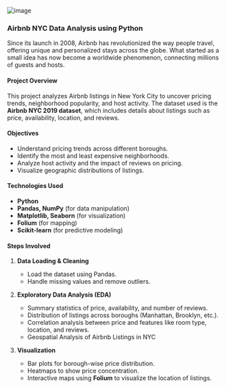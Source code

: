![image](https://github.com/user-attachments/assets/61e89931-528f-4f00-ae88-0c08d9b08bc1)

### **Airbnb NYC Data Analysis using Python**  

Since its launch in 2008, Airbnb has revolutionized the way people travel, offering unique and personalized stays across the globe. What started as a small idea has now become a worldwide phenomenon, connecting millions of guests and hosts.

#### **Project Overview**  
This project analyzes Airbnb listings in New York City to uncover pricing trends, neighborhood popularity, and host activity. The dataset used is the **Airbnb NYC 2019 dataset**, which includes details about listings such as price, availability, location, and reviews.  

#### **Objectives**  
- Understand pricing trends across different boroughs.  
- Identify the most and least expensive neighborhoods.  
- Analyze host activity and the impact of reviews on pricing.  
- Visualize geographic distributions of listings.  

#### **Technologies Used**  
- **Python**  
- **Pandas, NumPy** (for data manipulation)  
- **Matplotlib, Seaborn** (for visualization)  
- **Folium** (for mapping)  
- **Scikit-learn** (for predictive modeling)  

#### **Steps Involved**  

1. **Data Loading & Cleaning**  
   - Load the dataset using Pandas.  
   - Handle missing values and remove outliers.  

2. **Exploratory Data Analysis (EDA)**  
   - Summary statistics of price, availability, and number of reviews.  
   - Distribution of listings across boroughs (Manhattan, Brooklyn, etc.).  
   - Correlation analysis between price and features like room type, location, and reviews.  
   - Geospatial Analysis of Airbnb Listings in NYC

3. **Visualization**  
   - Bar plots for borough-wise price distribution.  
   - Heatmaps to show price concentration.  
   - Interactive maps using **Folium** to visualize the location of listings.  


